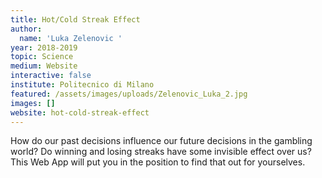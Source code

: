 ```yaml
---
title: Hot/Cold Streak Effect
author:
  name: 'Luka Zelenovic '
year: 2018-2019
topic: Science
medium: Website
interactive: false
institute: Politecnico di Milano
featured: /assets/images/uploads/Zelenovic_Luka_2.jpg
images: []
website: hot-cold-streak-effect
---
```

How do our past decisions influence our future decisions in the gambling world? Do winning and losing streaks have some invisible effect over us? This Web App will put you in the position to find that out for yourselves.
